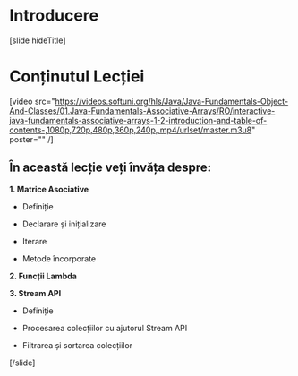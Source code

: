 # Introducere

[slide hideTitle]

# Conținutul Lecției

[video src="https://videos.softuni.org/hls/Java/Java-Fundamentals-Object-And-Classes/01.Java-Fundamentals-Associative-Arrays/RO/interactive-java-fundamentals-associative-arrays-1-2-introduction-and-table-of-contents-,1080p,720p,480p,360p,240p,.mp4/urlset/master.m3u8" poster="" /]

## În această lecție veți învăța despre:

**1. Matrice Asociative**

- Definiție

- Declarare și inițializare

- Iterare

- Metode încorporate

**2. Funcții Lambda**

**3. Stream API**

- Definiție

- Procesarea colecțiilor cu ajutorul Stream API

- Filtrarea și sortarea colecțiilor

[/slide]
